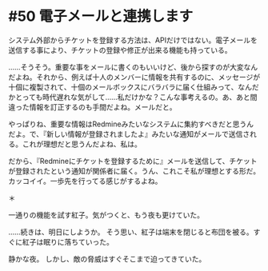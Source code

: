 # #50 電子メールと連携します


システム外部からチケットを登録する方法は、APIだけではない。電子メールを送信する事により、チケットの登録や修正が出来る機能も持っている。



……そうそう。重要な事をメールに書くのもいいけど、後から探すのが大変なんだよね。それから、例えば十人のメンバーに情報を共有するのに、メッセージが十個に複製されて、十個のメールボックスにバラバラに届く仕組みって、なんだかとっても時代遅れな気がして……私だけかな？こんな事考えるの。あ、あと間違った情報を訂正するのも手間だよね。メールだと。

やっぱりね、重要な情報はRedmineみたいなシステムに集約すべきだと思うんだよ。で、『新しい情報が登録されましたよ』みたいな通知がメールで送信される。これが理想だと思うんだよね、私は。

だから、『Redmineにチケットを登録するために』メールを送信して、チケットが登録されたという通知が関係者に届く。うん、これこそ私が理想とする形だ。カッコイイ。一歩先を行ってる感じがするよね。



＊

一通りの機能を試す紅子。気がつくと、もう夜も更けていた。

……続きは、明日にしようか。
そう思い、紅子は端末を閉じると布団を被る。すぐに紅子は眠りに落ちていった。

静かな夜。
しかし、敵の脅威はすぐそこまで迫ってきていた。